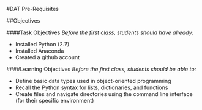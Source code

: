 #DAT Pre-Requisites

##Objectives

####Task Objectives
*Before the first class, students should have already:*
- Installed Python (2.7)
- Installed Anaconda
- Created a github account

####Learning Objectives
*Before the first class, students should be able to:*
- Define basic data types used in object-oriented programming
- Recall the Python syntax for lists, dictionaries, and functions
- Create files and navigate directories using the command line interface (for their specific environment)
